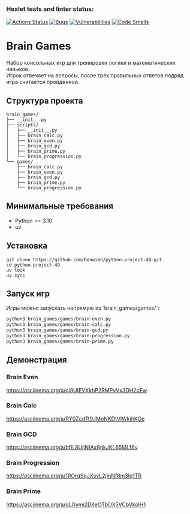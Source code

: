 
### Hexlet tests and linter status:
[![Actions Status](https://github.com/Denwien/python-project-49/actions/workflows/hexlet-check.yml/badge.svg)](https://github.com/Denwien/python-project-49/actions)
[![Bugs](https://sonarcloud.io/api/project_badges/measure?project=Denwien_python-project-49&metric=bugs)](https://sonarcloud.io/summary/new_code?id=Denwien_python-project-49)
[![Vulnerabilities](https://sonarcloud.io/api/project_badges/measure?project=Denwien_python-project-49&metric=vulnerabilities)](https://sonarcloud.io/summary/new_code?id=Denwien_python-project-49)
[![Code Smells](https://sonarcloud.io/api/project_badges/measure?project=Denwien_python-project-49&metric=code_smells)](https://sonarcloud.io/summary/new_code?id=Denwien_python-project-49)

# Brain Games

Набор консольных игр для тренировки логики и математических навыков.  
Игрок отвечает на вопросы, после трёх правильных ответов подряд игра считается пройденной.

## Структура проекта

```
brain_games/
├── __init__.py
├── scripts/
│   ├── __init__.py
│   ├── brain_calc.py
│   ├── brain_even.py
│   ├── brain_gcd.py
│   ├── brain_prime.py
│   └── brain_progression.py
└── games/
    ├── brain_calc.py
    ├── brain_even.py
    ├── brain_gcd.py
    ├── brain_prime.py
    └── brain_progression.py
```

## Минимальные требования

- Python >= 3.10
- uv

## Установка

```
git clone https://github.com/Denwien/python-project-49.git
cd python-project-49
uv lock
uv sync
```

## Запуск игр

Игры можно запускать напрямую из \`brain_games/games/\`:

```bash
python3 brain_games/games/brain-even.py
python3 brain_games/games/brain-calc.py
python3 brain_games/games/brain-gcd.py
python3 brain_games/games/brain-progression.py
python3 brain_games/games/brain-prime.py

```

## Демонстрация

### Brain Even
https://asciinema.org/a/oj9UIEVXkhP2RMPvVx3DH2oEw

### Brain Calc
https://asciinema.org/a/RY0ZcdTt9JMoNKDtVIWkihKOe

### Brain GCD
https://asciinema.org/a/bfIL8UjlNIAx8gkJKL65MLf6v

### Brain Progression
https://asciinema.org/a/1ROrgSqJXsvL2jmNf8m3Iq1TR

### Brain Prime
https://asciinema.org/a/gLGymi2DXeOTbOX5VCbVkolH1
